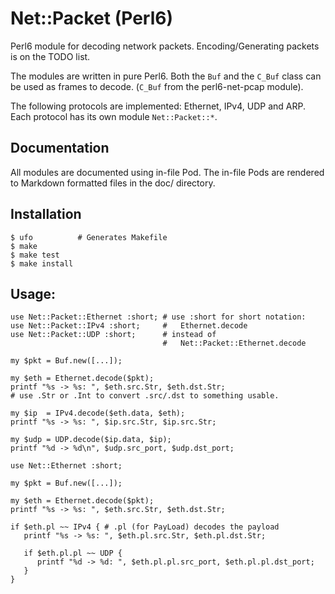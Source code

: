 # Net::Packet (Perl6)

Perl6 module for decoding network packets. Encoding/Generating packets is on the TODO list.

The modules are written in pure Perl6. Both the `Buf` and the `C_Buf` class can be used as frames to decode. (`C_Buf` from the perl6-net-pcap module).

The following protocols are implemented: Ethernet, IPv4, UDP and ARP. Each protocol has its own module `Net::Packet::*`.

## Documentation

All modules are documented using in-file Pod. The in-file Pods are rendered to Markdown formatted files in the doc/ directory.

## Installation

```
$ ufo          # Generates Makefile
$ make
$ make test
$ make install
```

## Usage:

```
use Net::Packet::Ethernet :short; # use :short for short notation:
use Net::Packet::IPv4 :short;     #   Ethernet.decode
use Net::Packet::UDP :short;      # instead of
                                  #   Net::Packet::Ethernet.decode

my $pkt = Buf.new([...]);

my $eth = Ethernet.decode($pkt);
printf "%s -> %s: ", $eth.src.Str, $eth.dst.Str;
# use .Str or .Int to convert .src/.dst to something usable.

my $ip  = IPv4.decode($eth.data, $eth);
printf "%s -> %s: ", $ip.src.Str, $ip.src.Str;

my $udp = UDP.decode($ip.data, $ip);
printf "%d -> %d\n", $udp.src_port, $udp.dst_port;
```

```
use Net::Ethernet :short;

my $pkt = Buf.new([...]);

my $eth = Ethernet.decode($pkt);
printf "%s -> %s: ", $eth.src.Str, $eth.dst.Str;

if $eth.pl ~~ IPv4 { # .pl (for PayLoad) decodes the payload
   printf "%s -> %s: ", $eth.pl.src.Str, $eth.pl.dst.Str;
      
   if $eth.pl.pl ~~ UDP {
      printf "%d -> %d: ", $eth.pl.pl.src_port, $eth.pl.pl.dst_port;
   }
}
```

